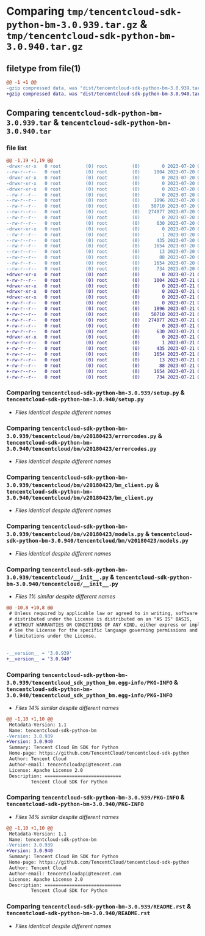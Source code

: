 # Comparing `tmp/tencentcloud-sdk-python-bm-3.0.939.tar.gz` & `tmp/tencentcloud-sdk-python-bm-3.0.940.tar.gz`

## filetype from file(1)

```diff
@@ -1 +1 @@
-gzip compressed data, was "dist/tencentcloud-sdk-python-bm-3.0.939.tar", last modified: Thu Jul 20 00:18:15 2023, max compression
+gzip compressed data, was "dist/tencentcloud-sdk-python-bm-3.0.940.tar", last modified: Fri Jul 21 00:23:05 2023, max compression
```

## Comparing `tencentcloud-sdk-python-bm-3.0.939.tar` & `tencentcloud-sdk-python-bm-3.0.940.tar`

### file list

```diff
@@ -1,19 +1,19 @@
-drwxr-xr-x   0 root         (0) root         (0)        0 2023-07-20 00:18:15.000000 tencentcloud-sdk-python-bm-3.0.939/
--rw-r--r--   0 root         (0) root         (0)     1004 2023-07-20 00:18:15.000000 tencentcloud-sdk-python-bm-3.0.939/setup.py
-drwxr-xr-x   0 root         (0) root         (0)        0 2023-07-20 00:18:15.000000 tencentcloud-sdk-python-bm-3.0.939/tencentcloud/
-drwxr-xr-x   0 root         (0) root         (0)        0 2023-07-20 00:18:15.000000 tencentcloud-sdk-python-bm-3.0.939/tencentcloud/bm/
-drwxr-xr-x   0 root         (0) root         (0)        0 2023-07-20 00:18:15.000000 tencentcloud-sdk-python-bm-3.0.939/tencentcloud/bm/v20180423/
--rw-r--r--   0 root         (0) root         (0)        0 2023-07-20 00:18:15.000000 tencentcloud-sdk-python-bm-3.0.939/tencentcloud/bm/v20180423/__init__.py
--rw-r--r--   0 root         (0) root         (0)     1896 2023-07-20 00:18:15.000000 tencentcloud-sdk-python-bm-3.0.939/tencentcloud/bm/v20180423/errorcodes.py
--rw-r--r--   0 root         (0) root         (0)    50710 2023-07-20 00:18:15.000000 tencentcloud-sdk-python-bm-3.0.939/tencentcloud/bm/v20180423/bm_client.py
--rw-r--r--   0 root         (0) root         (0)   274077 2023-07-20 00:18:15.000000 tencentcloud-sdk-python-bm-3.0.939/tencentcloud/bm/v20180423/models.py
--rw-r--r--   0 root         (0) root         (0)        0 2023-07-20 00:18:15.000000 tencentcloud-sdk-python-bm-3.0.939/tencentcloud/bm/__init__.py
--rw-r--r--   0 root         (0) root         (0)      630 2023-07-20 00:18:15.000000 tencentcloud-sdk-python-bm-3.0.939/tencentcloud/__init__.py
-drwxr-xr-x   0 root         (0) root         (0)        0 2023-07-20 00:18:15.000000 tencentcloud-sdk-python-bm-3.0.939/tencentcloud_sdk_python_bm.egg-info/
--rw-r--r--   0 root         (0) root         (0)        1 2023-07-20 00:18:15.000000 tencentcloud-sdk-python-bm-3.0.939/tencentcloud_sdk_python_bm.egg-info/dependency_links.txt
--rw-r--r--   0 root         (0) root         (0)      435 2023-07-20 00:18:15.000000 tencentcloud-sdk-python-bm-3.0.939/tencentcloud_sdk_python_bm.egg-info/SOURCES.txt
--rw-r--r--   0 root         (0) root         (0)     1654 2023-07-20 00:18:15.000000 tencentcloud-sdk-python-bm-3.0.939/tencentcloud_sdk_python_bm.egg-info/PKG-INFO
--rw-r--r--   0 root         (0) root         (0)       13 2023-07-20 00:18:15.000000 tencentcloud-sdk-python-bm-3.0.939/tencentcloud_sdk_python_bm.egg-info/top_level.txt
--rw-r--r--   0 root         (0) root         (0)       88 2023-07-20 00:18:15.000000 tencentcloud-sdk-python-bm-3.0.939/setup.cfg
--rw-r--r--   0 root         (0) root         (0)     1654 2023-07-20 00:18:15.000000 tencentcloud-sdk-python-bm-3.0.939/PKG-INFO
--rw-r--r--   0 root         (0) root         (0)      734 2023-07-20 00:18:15.000000 tencentcloud-sdk-python-bm-3.0.939/README.rst
+drwxr-xr-x   0 root         (0) root         (0)        0 2023-07-21 00:23:05.000000 tencentcloud-sdk-python-bm-3.0.940/
+-rw-r--r--   0 root         (0) root         (0)     1004 2023-07-21 00:23:05.000000 tencentcloud-sdk-python-bm-3.0.940/setup.py
+drwxr-xr-x   0 root         (0) root         (0)        0 2023-07-21 00:23:05.000000 tencentcloud-sdk-python-bm-3.0.940/tencentcloud/
+drwxr-xr-x   0 root         (0) root         (0)        0 2023-07-21 00:23:05.000000 tencentcloud-sdk-python-bm-3.0.940/tencentcloud/bm/
+drwxr-xr-x   0 root         (0) root         (0)        0 2023-07-21 00:23:05.000000 tencentcloud-sdk-python-bm-3.0.940/tencentcloud/bm/v20180423/
+-rw-r--r--   0 root         (0) root         (0)        0 2023-07-21 00:23:05.000000 tencentcloud-sdk-python-bm-3.0.940/tencentcloud/bm/v20180423/__init__.py
+-rw-r--r--   0 root         (0) root         (0)     1896 2023-07-21 00:23:05.000000 tencentcloud-sdk-python-bm-3.0.940/tencentcloud/bm/v20180423/errorcodes.py
+-rw-r--r--   0 root         (0) root         (0)    50710 2023-07-21 00:23:05.000000 tencentcloud-sdk-python-bm-3.0.940/tencentcloud/bm/v20180423/bm_client.py
+-rw-r--r--   0 root         (0) root         (0)   274077 2023-07-21 00:23:05.000000 tencentcloud-sdk-python-bm-3.0.940/tencentcloud/bm/v20180423/models.py
+-rw-r--r--   0 root         (0) root         (0)        0 2023-07-21 00:23:05.000000 tencentcloud-sdk-python-bm-3.0.940/tencentcloud/bm/__init__.py
+-rw-r--r--   0 root         (0) root         (0)      630 2023-07-21 00:23:05.000000 tencentcloud-sdk-python-bm-3.0.940/tencentcloud/__init__.py
+drwxr-xr-x   0 root         (0) root         (0)        0 2023-07-21 00:23:05.000000 tencentcloud-sdk-python-bm-3.0.940/tencentcloud_sdk_python_bm.egg-info/
+-rw-r--r--   0 root         (0) root         (0)        1 2023-07-21 00:23:05.000000 tencentcloud-sdk-python-bm-3.0.940/tencentcloud_sdk_python_bm.egg-info/dependency_links.txt
+-rw-r--r--   0 root         (0) root         (0)      435 2023-07-21 00:23:05.000000 tencentcloud-sdk-python-bm-3.0.940/tencentcloud_sdk_python_bm.egg-info/SOURCES.txt
+-rw-r--r--   0 root         (0) root         (0)     1654 2023-07-21 00:23:05.000000 tencentcloud-sdk-python-bm-3.0.940/tencentcloud_sdk_python_bm.egg-info/PKG-INFO
+-rw-r--r--   0 root         (0) root         (0)       13 2023-07-21 00:23:05.000000 tencentcloud-sdk-python-bm-3.0.940/tencentcloud_sdk_python_bm.egg-info/top_level.txt
+-rw-r--r--   0 root         (0) root         (0)       88 2023-07-21 00:23:05.000000 tencentcloud-sdk-python-bm-3.0.940/setup.cfg
+-rw-r--r--   0 root         (0) root         (0)     1654 2023-07-21 00:23:05.000000 tencentcloud-sdk-python-bm-3.0.940/PKG-INFO
+-rw-r--r--   0 root         (0) root         (0)      734 2023-07-21 00:23:05.000000 tencentcloud-sdk-python-bm-3.0.940/README.rst
```

### Comparing `tencentcloud-sdk-python-bm-3.0.939/setup.py` & `tencentcloud-sdk-python-bm-3.0.940/setup.py`

 * *Files identical despite different names*

### Comparing `tencentcloud-sdk-python-bm-3.0.939/tencentcloud/bm/v20180423/errorcodes.py` & `tencentcloud-sdk-python-bm-3.0.940/tencentcloud/bm/v20180423/errorcodes.py`

 * *Files identical despite different names*

### Comparing `tencentcloud-sdk-python-bm-3.0.939/tencentcloud/bm/v20180423/bm_client.py` & `tencentcloud-sdk-python-bm-3.0.940/tencentcloud/bm/v20180423/bm_client.py`

 * *Files identical despite different names*

### Comparing `tencentcloud-sdk-python-bm-3.0.939/tencentcloud/bm/v20180423/models.py` & `tencentcloud-sdk-python-bm-3.0.940/tencentcloud/bm/v20180423/models.py`

 * *Files identical despite different names*

### Comparing `tencentcloud-sdk-python-bm-3.0.939/tencentcloud/__init__.py` & `tencentcloud-sdk-python-bm-3.0.940/tencentcloud/__init__.py`

 * *Files 1% similar despite different names*

```diff
@@ -10,8 +10,8 @@
 # Unless required by applicable law or agreed to in writing, software
 # distributed under the License is distributed on an "AS IS" BASIS,
 # WITHOUT WARRANTIES OR CONDITIONS OF ANY KIND, either express or implied.
 # See the License for the specific language governing permissions and
 # limitations under the License.
 
 
-__version__ = '3.0.939'
+__version__ = '3.0.940'
```

### Comparing `tencentcloud-sdk-python-bm-3.0.939/tencentcloud_sdk_python_bm.egg-info/PKG-INFO` & `tencentcloud-sdk-python-bm-3.0.940/tencentcloud_sdk_python_bm.egg-info/PKG-INFO`

 * *Files 14% similar despite different names*

```diff
@@ -1,10 +1,10 @@
 Metadata-Version: 1.1
 Name: tencentcloud-sdk-python-bm
-Version: 3.0.939
+Version: 3.0.940
 Summary: Tencent Cloud Bm SDK for Python
 Home-page: https://github.com/TencentCloud/tencentcloud-sdk-python
 Author: Tencent Cloud
 Author-email: tencentcloudapi@tencent.com
 License: Apache License 2.0
 Description: ============================
         Tencent Cloud SDK for Python
```

### Comparing `tencentcloud-sdk-python-bm-3.0.939/PKG-INFO` & `tencentcloud-sdk-python-bm-3.0.940/PKG-INFO`

 * *Files 14% similar despite different names*

```diff
@@ -1,10 +1,10 @@
 Metadata-Version: 1.1
 Name: tencentcloud-sdk-python-bm
-Version: 3.0.939
+Version: 3.0.940
 Summary: Tencent Cloud Bm SDK for Python
 Home-page: https://github.com/TencentCloud/tencentcloud-sdk-python
 Author: Tencent Cloud
 Author-email: tencentcloudapi@tencent.com
 License: Apache License 2.0
 Description: ============================
         Tencent Cloud SDK for Python
```

### Comparing `tencentcloud-sdk-python-bm-3.0.939/README.rst` & `tencentcloud-sdk-python-bm-3.0.940/README.rst`

 * *Files identical despite different names*

